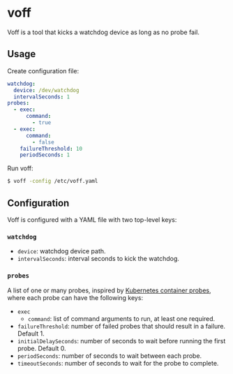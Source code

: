 # voff

Voff is a tool that kicks a watchdog device as long as no probe fail.

## Usage

Create configuration file:

```yaml
watchdog:
  device: /dev/watchdog
  intervalSeconds: 1
probes:
  - exec:
      command:
        - true
  - exec:
      command:
        - false
    failureThreshold: 10
    periodSeconds: 1
```

Run voff:

```bash
$ voff -config /etc/voff.yaml
```

## Configuration

Voff is configured with a YAML file with two top-level keys:

### `watchdog`

- `device`: watchdog device path.
- `intervalSeconds`: interval seconds to kick the watchdog.

### `probes`

A list of one or many probes, inspired by [Kubernetes container probes](https://kubernetes.io/docs/reference/generated/kubernetes-api/v1.10/#probe-v1-core),
where each probe can have the following keys:

- `exec`
  - `command`: list of command arguments to run, at least one required.
- `failureThreshold`: number of failed probes that should result in a failure. Default 1.
- `initialDelaySeconds`: number of seconds to wait before running the first probe. Default 0.
- `periodSeconds`: number of seconds to wait between each probe.
- `timeoutSeconds`: number of seconds to wait for the probe to complete.
